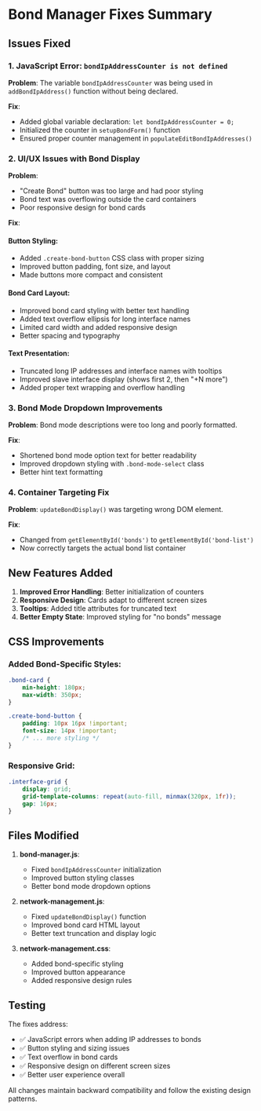 # Bond Manager Fixes Summary

## Issues Fixed

### 1. JavaScript Error: `bondIpAddressCounter is not defined`
**Problem**: The variable `bondIpAddressCounter` was being used in `addBondIpAddress()` function without being declared.

**Fix**: 
- Added global variable declaration: `let bondIpAddressCounter = 0;`
- Initialized the counter in `setupBondForm()` function
- Ensured proper counter management in `populateEditBondIpAddresses()`

### 2. UI/UX Issues with Bond Display
**Problem**: 
- "Create Bond" button was too large and had poor styling
- Bond text was overflowing outside the card containers
- Poor responsive design for bond cards

**Fix**: 

#### Button Styling:
- Added `.create-bond-button` CSS class with proper sizing
- Improved button padding, font size, and layout
- Made buttons more compact and consistent

#### Bond Card Layout:
- Improved bond card styling with better text handling
- Added text overflow ellipsis for long interface names
- Limited card width and added responsive design
- Better spacing and typography

#### Text Presentation:
- Truncated long IP addresses and interface names with tooltips
- Improved slave interface display (shows first 2, then "+N more")
- Added proper text wrapping and overflow handling

### 3. Bond Mode Dropdown Improvements
**Problem**: Bond mode descriptions were too long and poorly formatted.

**Fix**:
- Shortened bond mode option text for better readability
- Improved dropdown styling with `.bond-mode-select` class
- Better hint text formatting

### 4. Container Targeting Fix
**Problem**: `updateBondDisplay()` was targeting wrong DOM element.

**Fix**:
- Changed from `getElementById('bonds')` to `getElementById('bond-list')`
- Now correctly targets the actual bond list container

## New Features Added

1. **Improved Error Handling**: Better initialization of counters
2. **Responsive Design**: Cards adapt to different screen sizes
3. **Tooltips**: Added title attributes for truncated text
4. **Better Empty State**: Improved styling for "no bonds" message

## CSS Improvements

### Added Bond-Specific Styles:
```css
.bond-card {
    min-height: 180px;
    max-width: 350px;
}

.create-bond-button {
    padding: 10px 16px !important;
    font-size: 14px !important;
    /* ... more styling */
}
```

### Responsive Grid:
```css
.interface-grid {
    display: grid;
    grid-template-columns: repeat(auto-fill, minmax(320px, 1fr));
    gap: 16px;
}
```

## Files Modified

1. **bond-manager.js**:
   - Fixed `bondIpAddressCounter` initialization
   - Improved button styling classes
   - Better bond mode dropdown options

2. **network-management.js**:
   - Fixed `updateBondDisplay()` function
   - Improved bond card HTML layout
   - Better text truncation and display logic

3. **network-management.css**:
   - Added bond-specific styling
   - Improved button appearance
   - Added responsive design rules

## Testing

The fixes address:
- ✅ JavaScript errors when adding IP addresses to bonds
- ✅ Button styling and sizing issues
- ✅ Text overflow in bond cards
- ✅ Responsive design on different screen sizes
- ✅ Better user experience overall

All changes maintain backward compatibility and follow the existing design patterns.
